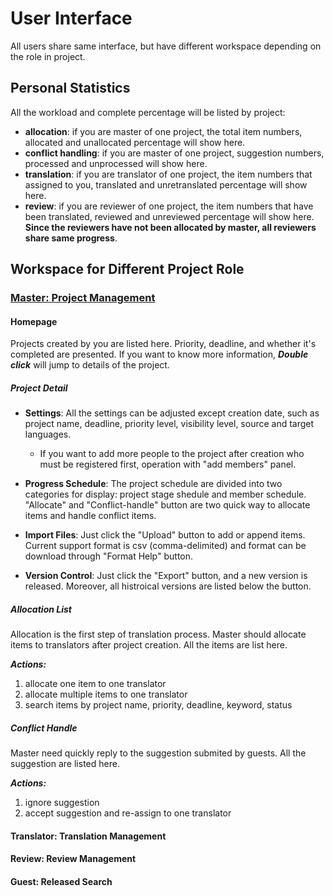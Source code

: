 # User Interface

<span id='user'></span>

All users share same interface, but have different workspace depending on the role in project.
 
## Personal Statistics

<span id='stat'></span>

All the workload and complete percentage will be listed by project:
- **allocation**: if you are master of one project, the total item numbers, allocated and unallocated percentage will show here.
- **conflict handling**: if you are master of one project, suggestion numbers, processed and unprocessed will show here.
- **translation**: if you are translator of one project, the item numbers that assigned to you, translated and unretranslated percentage will show here.
- **review**: if you are reviewer of one project, the item numbers that have been translated, reviewed and unreviewed percentage will show here. **Since the reviewers have not been allocated by master, all reviewers share same progress**.

## Workspace for Different Project Role

<span id='workspace'></span>

### [Master: Project Management](interface/master-project-management.md)

<span id='master'></span>

#### Homepage

Projects created by you are listed here. Priority, deadline, and whether it's completed are presented. If you want to know more information, _**Double click**_ will jump to details of the project.

##### Project Detail

- **Settings**: All the settings can be adjusted except creation date, such as project name, deadline, priority level, visibility level, source and target languages. 

  - If you want to add more people to the project after creation who must be registered first, operation with "add members" panel. 
   
   
- **Progress Schedule**: The project schedule are divided into two categories for display: project stage shedule and member schedule. "Allocate" and "Conflict-handle" button are two quick way to allocate items and handle conflict items.

- **Import Files**: Just click the "Upload" button to add or append items. Current support format is csv (comma-delimited) and format can be download through "Format Help" button.

- **Version Control**: Just click the "Export" button, and a new version is released. Moreover, all histroical versions are listed below the button.

##### Allocation List

Allocation is the first step of translation process. Master should allocate items to translators after project creation. All the items are list here.

_**Actions:**_
1. allocate one item to one translator
2. allocate multiple items to one translator
3. search items by project name, priority, deadline, keyword, status
 
##### Conflict Handle

Master need quickly reply to the suggestion submited by guests. All the suggestion are listed here.

_**Actions:**_
1. ignore suggestion
2. accept suggestion and re-assign to one translator

#### Translator: Translation Management

<span id='translator'></span>




#### Review: Review Management

<span id='reviewer'></span>


#### Guest: Released Search
<span id='guest'></span>




